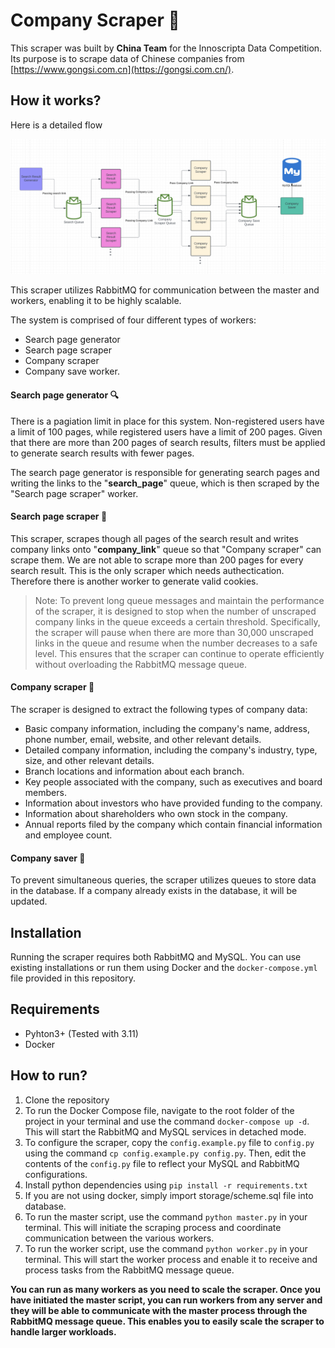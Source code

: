 ﻿# Company Scraper 🚀


This scraper was built by **China Team** for the Innoscripta Data Competition. Its purpose is to scrape data of Chinese companies from [https://www.gongsi.com.cn](https://gongsi.com.cn/).

## How it works?

Here is a detailed flow

![image.png](assets/flow.png)




This scraper utilizes RabbitMQ for communication between the master and workers, enabling it to be highly scalable.

The system is comprised of four different types of workers:

* Search page generator
* Search page scraper
* Company scraper
* Company save worker.

#### Search page generator 🔍

There is a pagiation limit in place for this system. Non-registered users have a limit of 100 pages, while registered users have a limit of 200 pages. Given that there are more than 200 pages of search results, filters must be applied to generate search results with fewer pages.

The search page generator is responsible for generating search pages and writing the links to the "**search\_page**" queue, which is then scraped by the "Search page scraper" worker.


#### Search page scraper 🔗

This scraper, scrapes though all pages of the search result and writes company links onto "**company_link**" queue so that "Company scraper" can scrape them. We are not able to scrape more than 200 pages for every search result. This is the only scraper which needs authectication. Therefore there is another worker to generate valid cookies.

> Note: To prevent long queue messages and maintain the performance of the scraper, it is designed to stop when the number of unscraped company links in the queue exceeds a certain threshold. Specifically, the scraper will pause when there are more than 30,000 unscraped links in the queue and resume when the number decreases to a safe level. This ensures that the scraper can continue to operate efficiently without overloading the RabbitMQ message queue.


#### Company scraper 🏢

The scraper is designed to extract the following types of company data:

* Basic company information, including the company's name, address, phone number, email, website, and other relevant details.
* Detailed company information, including the company's industry, type, size, and other relevant details.
* Branch locations and information about each branch.
* Key people associated with the company, such as executives and board members.
* Information about investors who have provided funding to the company.
* Information about shareholders who own stock in the company.
* Annual reports filed by the company which contain financial information and employee count.

#### Company saver 💾

To prevent simultaneous queries, the scraper utilizes queues to store data in the database. If a company already exists in the database, it will be updated.


## Installation

Running the scraper requires both RabbitMQ and MySQL. You can use existing installations or run them using Docker and the `docker-compose.yml` file provided in this repository.

## Requirements

* Pyhton3+ (Tested with 3.11)
* Docker


## How to run?

1. Clone the repository
2. To run the Docker Compose file, navigate to the root folder of the project in your terminal and use the command `docker-compose up -d`. This will start the RabbitMQ and MySQL services in detached mode.
3. To configure the scraper, copy the `config.example.py` file to `config.py` using the command `cp config.example.py config.py`. Then, edit the contents of the `config.py` file to reflect your MySQL and RabbitMQ configurations.
4. Install python dependencies using `pip install -r requirements.txt`
5. If you are not using docker, simply import storage/scheme.sql file into database.
6. To run the master script, use the command `python master.py` in your terminal. This will initiate the scraping process and coordinate communication between the various workers.
7. To run the worker script, use the command `python worker.py` in your terminal. This will start the worker process and enable it to receive and process tasks from the RabbitMQ message queue.

**You can run as many workers as you need to scale the scraper. Once you have initiated the master script, you can run workers from any server and they will be able to communicate with the master process through the RabbitMQ message queue. This enables you to easily scale the scraper to handle larger workloads.**
